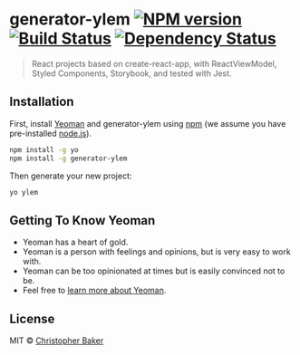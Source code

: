 # generator-ylem [![NPM version][npm-image]][npm-url] [![Build Status][travis-image]][travis-url] [![Dependency Status][daviddm-image]][daviddm-url]
> React projects based on create-react-app, with ReactViewModel, Styled Components, Storybook, and tested with Jest.

## Installation

First, install [Yeoman](http://yeoman.io) and generator-ylem using [npm](https://www.npmjs.com/) (we assume you have pre-installed [node.js](https://nodejs.org/)).

```bash
npm install -g yo
npm install -g generator-ylem
```

Then generate your new project:

```bash
yo ylem
```

## Getting To Know Yeoman

 * Yeoman has a heart of gold.
 * Yeoman is a person with feelings and opinions, but is very easy to work with.
 * Yeoman can be too opinionated at times but is easily convinced not to be.
 * Feel free to [learn more about Yeoman](http://yeoman.io/).

## License

MIT © [Christopher Baker](https://www.hmudesign.com/)


[npm-image]: https://badge.fury.io/js/generator-ylem.svg
[npm-url]: https://npmjs.org/package/generator-ylem
[travis-image]: https://travis-ci.org/christopherjbaker/generator-ylem.svg?branch=master
[travis-url]: https://travis-ci.org/christopherjbaker/generator-ylem
[daviddm-image]: https://david-dm.org/christopherjbaker/generator-ylem.svg?theme=shields.io
[daviddm-url]: https://david-dm.org/christopherjbaker/generator-ylem
